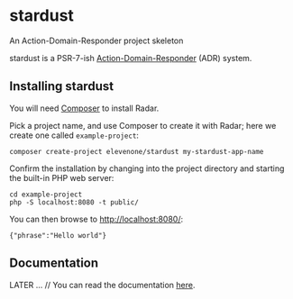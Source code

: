 # stardust
An Action-Domain-Responder project skeleton

stardust is a PSR-7-ish [Action-Domain-Responder](http://pmjones.io/adr) (ADR) system.

## Installing stardust

You will need [Composer](https://getcomposer.org) to install Radar.

Pick a project name, and use Composer to create it with Radar; here we create
one called `example-project`:

    composer create-project elevenone/stardust my-stardust-app-name

Confirm the installation by changing into the project directory and starting the
built-in PHP web server:

    cd example-project
    php -S localhost:8080 -t public/

You can then browse to <http://localhost:8080/>:

    {"phrase":"Hello world"}

## Documentation

LATER ... // You can read the documentation [here](docs/index.md).

